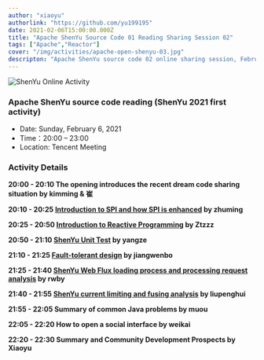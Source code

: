 ```yaml
---
author: "xiaoyu"
authorlink: "https://github.com/yu199195"
date: 2021-02-06T15:00:00.000Z
title: "Apache ShenYu Source Code 01 Reading Sharing Session 02"	
tags: ["Apache","Reactor"]
cover: "/img/activities/apache-open-shenyu-03.jpg"
descripton: "Apache ShenYu source code 02 online sharing session, February 6th from 20:00 to 23:00."
---
```


![ShenYu Online Activity](/img/shenyu/activite/shenyu-xmind.png)

### Apache ShenYu source code reading (ShenYu 2021 first activity)

- Date: Sunday, February 6, 2021
- Time：20:00 – 23:00
- Location: Tencent Meeting

### Activity Details

**20:00 - 20:10 The opening introduces the recent dream code sharing situation by kimming & 崔**

**20:10 - 20:25 [Introduction to SPI and how SPI is enhanced](https://blog.csdn.net/zm469568595/article/details/113362044) by zhuming**

**20:25 - 20:50 [Introduction to Reactive Programming](https://zhoutzzz.com/archives/xiang-ying-shi-bian-cheng-reactiveprogramming) by Ztzzz**

**20:50 - 21:10 [ShenYu Unit Test](https://www.yuque.com/docs/share/27992671-8d47-4bba-b2dc-c0e39074d649?#) by yangze**

**21:10 - 21:25 [Fault-tolerant design](http://icyfenix.cn/distribution/traffic-management/failure.html) by jiangwenbo**

**21:25 - 21:40 [ShenYu Web Flux loading process and processing request analysis](https://blog.csdn.net/u012180773?t=1) by rwby**

**21:40 - 21:55 [ShenYu current limiting and fusing analysis](https://redick01.github.io/redick.github.io/#/blog/sourcecode/soul/soul_19) by liupenghui**

**21:55 - 22:05 Summary of common Java problems by muou**

**22:05 - 22:20 How to open a social interface by weikai**

**22:20 - 22:30 Summary and Community Development Prospects by Xiaoyu**
